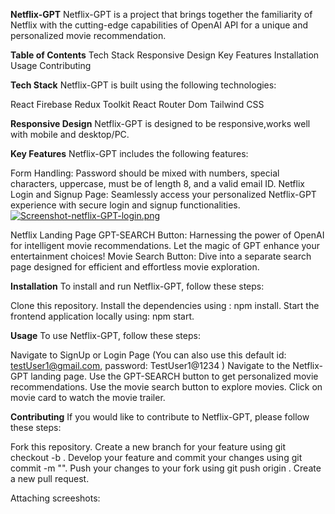 **Netflix-GPT**
Netflix-GPT is a project that brings together the familiarity of Netflix with the cutting-edge capabilities of OpenAI API for a unique and personalized movie recommendation.

**Table of Contents**
Tech Stack
Responsive Design
Key Features
Installation
Usage
Contributing

**Tech Stack**
Netflix-GPT is built using the following technologies:

React
Firebase
Redux Toolkit
React Router Dom
Tailwind CSS

**Responsive Design**
Netflix-GPT is designed to be responsive,works well with mobile and desktop/PC.

**Key Features**
Netflix-GPT includes the following features:

Form Handling: Password should be mixed with numbers, special characters, uppercase, must be of length 8, and a valid email ID.
Netflix Login and Signup Page: Seamlessly access your personalized Netflix-GPT experience with secure login and signup functionalities.
[![Screenshot-netflix-GPT-login.png](https://i.postimg.cc/mr0Tq484/Screenshot-netflix-GPT-login.png)](https://postimg.cc/kVvr6k0Y)

Netflix Landing Page
GPT-SEARCH Button: Harnessing the power of OpenAI for intelligent movie recommendations. Let the magic of GPT enhance your entertainment choices!
Movie Search Button: Dive into a separate search page designed for efficient and effortless movie exploration.

**Installation**
To install and run Netflix-GPT, follow these steps:

Clone this repository.
Install the dependencies using : npm install.
Start the frontend application locally using: npm start.

**Usage**
To use Netflix-GPT, follow these steps:

Navigate to SignUp or Login Page (You can also use this default id: testUser1@gmail.com, password: TestUser1@1234 )
Navigate to the Netflix-GPT landing page.
Use the GPT-SEARCH button to get personalized movie recommendations.
Use the movie search button to explore movies.
Click on movie card to watch the movie trailer.

**Contributing**
If you would like to contribute to Netflix-GPT, please follow these steps:

Fork this repository.
Create a new branch for your feature using git checkout -b <feature-name>.
Develop your feature and commit your changes using git commit -m "<commit-message>".
Push your changes to your fork using git push origin <feature-name>.
Create a new pull request.

Attaching screeshots:



